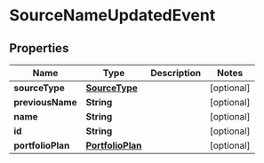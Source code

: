 
# SourceNameUpdatedEvent

## Properties
Name | Type | Description | Notes
------------ | ------------- | ------------- | -------------
**sourceType** | [**SourceType**](SourceType.md) |  |  [optional]
**previousName** | **String** |  |  [optional]
**name** | **String** |  |  [optional]
**id** | **String** |  |  [optional]
**portfolioPlan** | [**PortfolioPlan**](PortfolioPlan.md) |  |  [optional]




